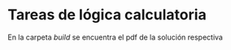 # Tareas de lógica calculatoria

En la carpeta *build* se encuentra el pdf de la solución respectiva
